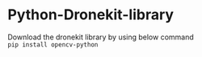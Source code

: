 # Python-Dronekit-library
Download the dronekit library by using below command  </br>
```pip install opencv-python```
